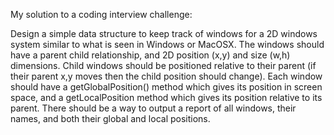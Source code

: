 My solution to a coding interview challenge: 

Design a simple data structure to keep track of windows for a 2D windows system similar to what is seen in Windows or MacOSX. The windows should have a parent child relationship, and 2D position (x,y) and size (w,h) dimensions. Child
windows should be positioned relative to their parent (if their parent x,y moves then the child position should change).
Each window should have a getGlobalPosition() method which gives its position in screen space, and a
getLocalPosition method which gives its position relative to its parent. There should be a way to output a
report of all windows, their names, and both their global and local positions.
